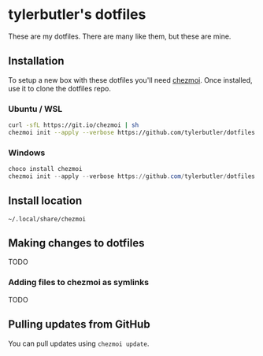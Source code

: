 # tylerbutler's dotfiles

These are my dotfiles. There are many like them, but these are mine.

## Installation

To setup a new box with these dotfiles you'll need [chezmoi][]. Once installed, use it to clone the dotfiles repo.


### Ubuntu / WSL

```bash
curl -sfL https://git.io/chezmoi | sh
chezmoi init --apply --verbose https://github.com/tylerbutler/dotfiles.git
```

### Windows

```powershell
choco install chezmoi
chezmoi init --apply --verbose https://github.com/tylerbutler/dotfiles.git
```


## Install location

`~/.local/share/chezmoi`


## Making changes to dotfiles

TODO


### Adding files to chezmoi as symlinks

TODO


## Pulling updates from GitHub

You can pull updates using `chezmoi update`.


[chezmoi]: https://www.chezmoi.io/
